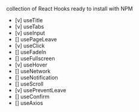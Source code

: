 collection of React Hooks ready to install with NPM

- [v] useTitle
- [v] useTabs
- [v] useInput
- [] usePageLeave
- [v] useClick
- [] useFadeIn
- [] useFullscreen
- [v] useHover
- [] useNetwork
- [] useNotification
- [] useScroll
- [v] usePreventLeave
- [] useConfirm
- [] useAxios
